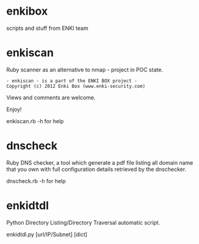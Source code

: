 # enkibox

scripts and stuff from ENKI team

# enkiscan

Ruby scanner as an alternative to nmap - project in POC state.

    - enkiscan - is a part of the ENKI BOX project -
    Copyright (c) 2012 Enki Box (www.enki-security.com)

Views and comments are welcome.

Enjoy!

enkiscan.rb -h for help

# dnscheck

Ruby DNS checker, a tool which generate a pdf file listing all domain name that you own with full configuration details retrieved by the dnschecker.

dnscheck.rb -h for help

# enkidtdl

Python Directory Listing/Directory Traversal automatic script.

enkidtdl.py [url/IP/Subnet] [dict]
